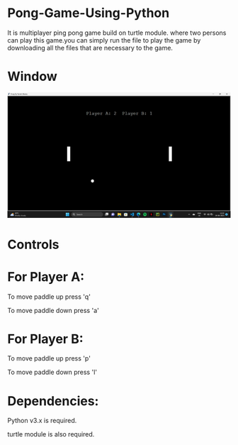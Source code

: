 # Pong-Game-Using-Python
It is multiplayer ping pong game build on turtle module. where two persons can play this game.you can simply run the file to play the game by downloading all the files that are necessary to the game.

# Window
![Window](https://github.com/bhatiatanish225/Pong-Game-Using-Python/blob/main/Screenshot%20(68).png)






# Controls
# For Player A:

To move paddle up press 'q'

To move paddle down press 'a'

# For Player B:

To move paddle up press 'p'

To move paddle down press 'l'

# Dependencies:
Python v3.x is required.

turtle module is also required.


